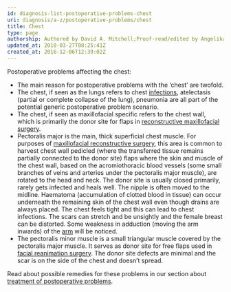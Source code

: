 ```yaml
---
id: diagnosis-list-postoperative-problems-chest
uri: diagnosis/a-z/postoperative-problems/chest
title: Chest
type: page
authorship: Authored by David A. Mitchell;Proof-read/edited by Angelika Sebald
updated_at: 2018-03-27T08:25:41Z
created_at: 2016-12-06T12:39:02Z
---
```


<p>Postoperative problems affecting the chest:</p>
<ul>
    <li>The main reason for postoperative problems with the ‘chest’
        are twofold.</li>
    <li>The chest, if seen as the lungs refers to chest <a href="/diagnosis/a-z/infection">infections</a>,
        atelectasis (partial or complete collapse of the lung),
        pneumonia are all part of the potential generic postoperative
        problem scenario.</li>
    <li>The chest, if seen as maxillofacial specific refers to the
        chest wall, which is primarily the donor site for flaps
        in <a href="/treatment/surgery/reconstruction">reconstructive maxillofacial surgery</a>.</li>
    <li>Pectoralis major is the main, thick superficial chest muscle.
        For purposes of <a href="/treatment/surgery/reconstruction">maxillofacial reconstructive surgery</a>,
        this area is common to harvest chest wall pedicled (where
        the transferred tissue remains partially connected to
        the donor site) flaps where the skin and muscle of the
        chest wall, based on the acromiothoracic blood vessels
        (some small branches of veins and arteries under the
        pectoralis major muscle), are rotated to the head and
        neck. The donor site is usually closed primarily, rarely
        gets infected and heals well. The nipple is often moved
        to the midline. Haematoma (accumulation of clotted blood
        in tissue) can occur underneath the remaining skin of
        the chest wall even though drains are always placed.
        The chest feels tight and this can lead to chest infections.
        The scars can stretch and be unsightly and the female
        breast can be distorted. Some weakness in adduction (moving
        the arm inwards) of the <a href="/diagnosis/a-z/postoperative-problems/upper-arm">arm</a>        will be noticed.</li>
    <li>The pectoralis minor muscle is a small triangular muscle
        covered by the pectoralis major muscle. It serves as
        donor site for free flaps used in <a href="/treatment/surgery/reconstruction">facial reanimation surgery</a>.
        The donor site defects are minimal and the scar is on
        the side of the chest and doesn’t spread.</li>
</ul>
<aside>
    <p>Read about possible remedies for these problems in our section
        about <a href="/treatment/surgery/postoperative-problems">treatment of postoperative problems</a>.</p>
</aside>

